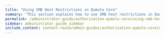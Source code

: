```yaml
---
title: "Using SMB Host Restrictions in Qumulo Core"
summary: "This section explains how to use SMB host restrictions in Qumulo Core to provide fine-grained control of access to SMB shares, based on client IP address ranges."
permalink: /administrator-guide/authorization-qumulo-core/using-smb-host-restrictions.html
sidebar: administrator_guide_sidebar
include_content: content-reuse/admin-guides/authorization-qumulo-core/using-smb-host-restrictions.md
---
```

